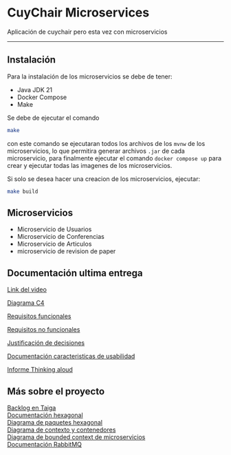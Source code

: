 # CuyChair Microservices
Aplicación de cuychair pero esta vez con microservicios  

---

## Instalación
Para la instalación de los microservicios se debe de tener:
- Java JDK 21
- Docker Compose
- Make

Se debe de ejecutar el comando
```bash
make
```
con este comando se ejecutaran todos los archivos de los `mvnw` de los microservicios, lo que permitira generar archivos `.jar` de cada microservicio, para finalmente ejecutar el comando `docker compose up` para crear y ejecutar todas las imagenes de los microservicios.

Si solo se desea hacer una creacion de los microservicios, ejecutar:
```bash
make build
```

## Microservicios
- Microservicio de Usuarios
- Microservicio de Conferencias
- Microservicio de Articulos
- microservicio de revision de paper
  
## Documentación ultima entrega
[Link del video](https://youtu.be/h8qATDS3Nq0)

[Diagrama C4](https://app.diagrams.net/#G1Iy7UcD2-vUqZlGaul9AM26uHsfjHpcMv#%7B%22pageId%22%3A%22ViGfiyizJ6LLW8R1jasp%22%7D)

[Requisitos funcionales](https://tree.taiga.io/project/julianmunoz-ingenieria-de-software-proyecto/)

[Requisitos no funcionales](https://docs.google.com/document/d/1HOp93v0lM7z1wPbofkjeh6hn_0jUgbNK/edit)

[Justificación de decisiones](https://docs.google.com/document/d/1rmaoELAfKBVflwoe3xz2owzL8wIemMekIn_zTKWYW_Q/edit?tab=t.0)

[Documentación caracteristicas de usabilidad](https://docs.google.com/document/d/1t1SPB97FQIfBaC0ebXdAZMeYV0YEodbuVYu55hysFlo/edit?tab=t.0)

[Informe Thinking aloud](https://docs.google.com/document/d/1tASSWj2--O9J28BdLxib8TeDR8qKCwGRDsKNPWjV4xI/edit?tab=t.0)

## Más sobre el proyecto
[Backlog en Taiga](https://tree.taiga.io/project/julianmunoz-ingenieria-de-software-proyecto/)  
[Documentación hexagonal](https://docs.google.com/document/d/1NJrGFLo4_dWvO4RC3BdVi6tiEJbnImug/edit)  
[Diagrama de paquetes hexagonal](https://app.diagrams.net/#G1fqbP_FE2RKIUxI1XD1DA8pxBNTMlGSHl#%7B%22pageId%22%3A%22veiKcmJNPC1lriJcASmx%22%7D)  
[Diagrama de contexto y contenedores](https://app.diagrams.net/#G1Iy7UcD2-vUqZlGaul9AM26uHsfjHpcMv#%7B%22pageId%22%3A%22ViGfiyizJ6LLW8R1jasp%22%7D)  
[Diagrama de bounded context de microservicios](https://app.diagrams.net/#G1FY6b9xRI23bshFKl-4m459JFAv-3c7Pa#%7B%22pageId%22%3A%22ApDRb7ci62jY-3dptMDl%22%7D)  
[Documentación RabbitMQ](./docs/RabbitMQ.md)  



